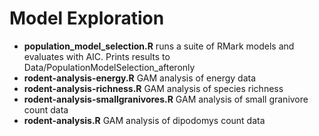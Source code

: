   # Model Exploration
  
  * __population_model_selection.R__ runs a suite of RMark models and evaluates with AIC. Prints results to Data/PopulationModelSelection_afteronly
  * __rodent-analysis-energy.R__ GAM analysis of energy data
  * __rodent-analysis-richness.R__ GAM analysis of species richness
  * __rodent-analysis-smallgranivores.R__ GAM analysis of small granivore count data
  * __rodent-analysis.R__ GAM analysis of dipodomys count data

